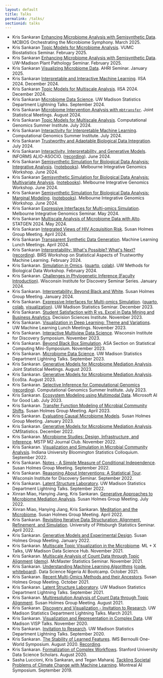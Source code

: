 ```yaml
---
layout: default
title: Talks
permalink: /talks/
sectionid: talks
---
```


* Kris Sankaran [Enhancing Microbiome Analysis with Semisynthetic Data](go.wisc.edu/46xtw9). MCBIOS Orchestrating the Microbiome Symphony. March 2025.
* Kris Sankaran [Topic Models for Microbiome Analysis](https://krisrs1128.github.io/talks/2025/20250226/20250226.html). VUMC Biostatistics Seminar. February 2025.
* Kris Sankaran [Enhancing Microbiome Analysis with Semisynthetic Data](https://krisrs1128.github.io/talks/2025/20250218/20250218.html). UW-Madison Plant Pathology Seminar. February 2025.
* Kris Sankaran [Visualizing Microbiome Data](https://krisrs1128.github.io/talks/2025/20250115/20250115.html#1). AHRI Seminar. January 2025.
* Kris Sankaran [Interpretable and Interactive Machine Learning](https://docs.google.com/document/u/1/d/1IIu7lEmvBSqQhB5hQQrmus7JN-g-rCS6_HNcNcphlq8/edit?tab=t.0). IISA 2024. December 2024.
* Kris Sankaran [Topic Models for Multiscale Analysis](https://go.wisc.edu/337726). IISA 2024. December 2024.
* Kris Sankaran [Microbiome Data Science](https://go.wisc.edu/05h9p7). UW Madison Statistics Department Lightning Talks. September 2024.
* Kris Sankaran [Microbiome Intervention Analysis with `mbtransfer`](https://go.wisc.edu/h5ow0o). Joint Statistical Meetings. August 2024.
* Kris Sankaran [Topic Models for Multiscale Analysis](https://go.wisc.edu/6y38gg). Computational Genomics Summer Institute. July 2024.
* Kris Sankaran [Interactivity for Interpretable Machine Learning](https://go.wisc.edu/pl9a65). Computational Genomics Summer Institute. July 2024.
* Kris Sankaran [Trustworthy and Adaptable Biological Data Integration](https://go.wisc.edu/8k8r2q). July 2024.
* Kris Sankaran [Interactivity, Interpretability, and Generative Models](https://go.wisc.edu/3u4m16). INFORMS ALIO-ASOCIO. ([recording](https://youtu.be/UaYfwzkWq1Q)). June 2024.
* Kris Sankaran [Semisynthetic Simulation for Biological Data Analysis: Integrative Analysis](https://go.wisc.edu/54tmr9). ([notebooks](https://github.com/krisrs1128/intro-to-simulation/)). Melbourne Integrative Genomics Workshop. June 2024.
* Kris Sankaran [Semisynthetic Simulation for Biological Data Analysis: Multivariate Analysis](https://go.wisc.edu/rc776i). ([notebooks](https://github.com/krisrs1128/intro-to-simulation/)). Melbourne Integrative Genomics Workshop. June 2024.
* Kris Sankaran [Semisynthetic Simulation for Biological Data Analysis: Marginal Modeling](https://go.wisc.edu/gfj36r). ([notebooks](https://github.com/krisrs1128/intro-to-simulation/)). Melbourne Integrative Genomics Workshop. June 2024.
* Kris Sankaran [Expressive Interfaces for Multi-omics Simulation](https://krisrs1128.github.io/talks/2024/20240531/20240531.html#1). Melbourne Integrative Genomics Seminar. May 2024.
* Kris Sankaran [Multiscale Analysis of Microbiome Data with Alto](https://krisrs1128.github.io/talks/2024/20240503/20240503.html#1). STATGEN 2024. May 2024.
* Kris Sankaran [Integrated Views of HIV Acquisition Risk](https://go.wisc.edu/wi1952). Susan Holmes Group Meeting. April 2024.
* Kris Sankaran [Transparent Synthetic Data Generation](https://go.wisc.edu/694o2e). Machine Learning Lunch Meetings. April 2024.
* Kris Sankaran [Interpretability: What's Possible? What's Next?](https://krisrs1128.github.io/talks/2024/20240212/20240212.html) ([recording](https://www.birs.ca/events/2024/5-day-workshops/24w5284/videos/watch/202402120904-Sankaran.html)). BIRS Workshop on Statistical Aspects of Trustworthy Machine Learning. February 2024.
* Kris Sankaran. [Simulation in Omics](https://krisrs1128.github.io/talks/2024/20240207/20240207.html#1). ([quarto](https://connect.doit.wisc.edu/content/f01c0d0c-ef3a-4129-bfcd-eb17ae109a89/simulation.html), [colab](https://colab.research.google.com/drive/1IyMEQJwkslPzL9FYd5atvyGORqW9IrCI?usp=sharing)). UW Methods for Biological Data Workshop. February 2024. 
* Kris Sankaran. [Challenges in Phylogenetic Inference (Faculty Introduction)](https://krisrs1128.github.io/talks/2024/20240131/20240131.html#1). Wisconsin Institute for Discovery Seminar Series. January 2024.
* Kris Sankaran. [Interpretability: Beyond Black and White](https://github.com/krisrs1128/talks/blob/master/2024/20240119/20240119.pptx). Susan Holmes Group Meeting. January 2024.
* Kris Sankaran. [Expressive Interfaces for Multi-omics Simulation](https://go.wisc.edu/4y9176). ([quarto](https://go.wisc.edu/62eh36), [colab](https://go.wisc.edu/u5a94m), [visualization](https://go.wisc.edu/q43ol3)). UW Madison Statistics Seminar. December 2023.
* Kris Sankaran. [Student Satisfaction with R vs. Excel in Data Mining and Business Analytics](https://github.com/krisrs1128/talks/blob/master/2023/20231118/dsi-kris.pptx). Decision Sciences Institute. November 2023.
* Kris Sankaran. [Visualization in Deep Learning: Theme and Variations](https://go.wisc.edu/9p83o9). UW Machine Learning Lunch Meetings. November 2023.
* Kris Sankaran. [Interactive Multiview Data Science](https://go.wisc.edu/02jao8). Wisconsin Institute for Discovery Symposium. November 2023.
* Kris Sankaran. [Beyond Black Box Simulation](https://go.wisc.edu/fg7wr4). ASA Section on Statistical Computing Mini-Symposium. November 2023.
* Kris Sankaran. [Microbiome Data Science](https://go.wisc.edu/uhka79). UW Madison Statistics Department Lightning Talks. September 2023.
* Kris Sankaran. [Generative Models for Microbiome Mediation Analysis](https://drive.google.com/file/d/1lQBb665vsyILnknqMdGZMPkj-7Nhhgqw/view?usp=drive_link). Joint Statistical Meetings. August 2023.
* Kris Sankaran. [Generative Models for Microbiome Mediation Analysis](https://go.wisc.edu/77q6rs). EcoSta. August 2023.
* Kris Sankaran. [Selective Inference for Computational Genomics](https://go.wisc.edu/7l1k95) ([recording](https://www.youtube.com/watch?v=80nCS5YQVLI)). Computational Genomics Summer Institute. July 2023.
* Kris Sankaran. [Ecosystem Modeling using Multimodal Data](https://krisrs1128.github.io/talks/2023/20230705/20230705.html). Microsoft AI for Good Lab. July 2023.
* Kris Sankaran. [Transfer Function Modeling of Microbial Community Shifts](https://krisrs1128.github.io/talks/2023/20230414/20230414.html#1). Susan Holmes Group Meeting. April 2023.
* Kris Sankaran. [Evaluating Causal Microbiome Models](https://krisrs1128.github.io/talks/2023/20230120/20230120.html). Susan Holmes Group Meeting. January 2023.
* Kris Sankaran. [Generative Models for Microbiome Mediation Analysis](https://krisrs1128.github.io/talks/2022/20221217/20221217.html). CMStatistics. December 2022.
* Kris Sankaran. [Microbiome Studies: Design, Infrastructure, and Inference](https://krisrs1128.github.io/talks/2022/20221128/20221128.html). MSTP M2 Journal Club. November 2022.
* Kris Sankaran. [Visualization and Simulation in Microbial Community Analysis](https://krisrs1128.github.io/talks/2022/20221021/20221021.html). Indiana University Bloomington Statistics Colloquium. September 2022.
* Kris Sankaran. [Notes - A Simple Measure of Conditional Independence](https://krisrs1128.github.io/talks/2022/20220930/20220930.html). Susan Holmes Group Meeting. September 2022.
* Kris Sankaran. [Reasoning About Interventions: A Statistical Tour](https://krisrs1128.github.io/LSLab/assets/talks/20220928.html). Wisconsin Institute for Discovery Seminar. September 2022.
* Kris Sankaran. [Latent Structure Laboratory](https://krisrs1128.github.io/talks/2022/20220916/20220916.html). UW Madison Statistics Department Lightning Talks. September 2022.
* Xinran Miao, Hanying Jiang, Kris Sankaran. [Generative Approaches to Microbiome Mediation Analysis](https://drive.google.com/file/d/1n6gEubzFuIRRRYxGewY81k1ZdQS24oKg/view?usp=sharing). Susan Holmes Group Meeting. July 2022.
* Xinran Miao, Hanying Jiang, Kris Sankaran. [Meditation and the Microbiome](https://drive.google.com/file/d/17xNjMA-pH70wM_gknUnM0A5gr0k87gAo/view?usp=sharing). Susan Holmes Group Meeting. April 2022.
* Kris Sankaran. [Revisiting Iterative Data Structuration: Alignment, Refinement, and Simulation](https://drive.google.com/file/d/1ju9f8e8aRb5OYLE28Ub0Pc6i2KCpcjgN/view?usp=sharing). University of Pittsburgh Statistics Seminar. April 2022.
* Kris Sankaran. [Generative Models and Experimental Design](https://drive.google.com/file/d/1OMIulBki_0an7Lwd0MKPGH1f0OdK0etH/view?usp=sharing). Susan Holmes Group Meeting. January 2022.
* Kris Sankaran. [Multiscale Topic Visualization in the Microbiome](https://drive.google.com/file/d/14Lwhvd28sGEMSpw3AXZUsg8XXL25Gr4J/view?usp=sharing). ML + X Talks, UW Madison Data Science Hub. November 2021.
* Kris Sankaran. [Multiscale Analysis of Count Data through Topic Alignment](https://drive.google.com/file/d/1vcs_aLp6gZFixenGscrj6C5koEltxvGa/view?usp=sharing) ([demo](https://www.google.com/url?sa=D&q=https://tinyurl.com/59k67sde&ust=1636123920000000&usg=AOvVaw1v1mjUJaAjkL7UkN9yofrG&hl=fr-CA)). McMaster Statistics Seminar. November 2021.
* Kris Sankaran. [Understanding Machine Learning Algorithms](https://drive.google.com/file/d/1bgYQb8z1iCjHyOG1gVWeJJCSPdssndVP/view?usp=sharing) ([code](https://github.com/krisrs1128/talks/blob/master/2021/20211028/20211028.Rmd), [whiteboard](https://jamboard.google.com/d/1lri1UQo8qmgNFgr4i3hfgWYZWk-mk7-WuePW3lmU6X4/edit?usp=sharing)). Data Science Nigeria AI Bootcamp. October 2021.
* Kris Sankaran. [Recent Multi-Omics Methods and their Ancestors](https://drive.google.com/file/d/1L2crRIcdbql__XZdJuiRXkAKsvwrIZLO/view?usp=sharing). Susan Holmes Group Meeting. October 2021.
* Kris Sankaran. [Latent Structure Laboratory](https://drive.google.com/file/d/1xwYyGc1bx7W-F5QyQlB3OJZT7MVTpdYd/view?usp=sharing). UW Madison Statistics Department Lightning Talks. September 2021.
* Kris Sankaran. [Multiresolution Analysis of Count Data through Topic Alignment](https://drive.google.com/file/d/1VcXF0fAK2IlA3yXeqnJ_1CGC6BP4zPqp/view?usp=sharing). Susan Holmes Group Meeting. August 2021.
* Kris Sankaran. [Discovery and Visualization - Invitation to Research](https://drive.google.com/drive/folders/16P8ZeKM1IEZFgCHgSxakUymamMZkNkTl). UW Madison Statistics Department Lightning Talks. March 2021.
* Kris Sankaran. [Visualization and Representation in Complex Data](https://drive.google.com/file/d/1ir71L-TSgFscfcDZ9VOeSWDRcOpHRf70/view?usp=sharing). UW Madison VISP Talks. November 2020.
* Kris Sankaran. [Invitation to Research](https://docs.google.com/presentation/d/1da1j5_jBzIJhCMO8BhHvNVJSGtrjRWHA/edit). UW Madison Statistics Department Lightning Talks. September 2020.
* Kris Sankaran. [The Stability of Learned Features](https://drive.google.com/file/d/1MR7z8Y0gMyLVdOMKUu3CNpKYDNbVKiuj/view?usp=sharing). IMS Bernoulli One-World Symposium. August 2020. [Recording](https://www.youtube.com/watch?v=0W84gxCm83A).
* Kris Sankaran. [Formalization of Complex Workflows](https://drive.google.com/file/d/1mSRbA96aTuiIHSUmgfZKV788seF3X7p_/view?usp=sharing). Stanford University Data Science Scholars. August 2020.
* Sasha Luccioni, Kris Sankaran, and Tegan Maharaj. [Tackling Societal Problems of Climate Change with Machine Learning](https://drive.google.com/file/d/1wqf-nrvfQEODwfsK-q9TOsq2gPhZZqHk/view?usp=sharing). Montreal AI Symposium. September 2019.
